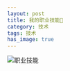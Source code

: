 ```yaml
---
layout: post                                   
title: 我的职业技能🌲       
category: 技术                                  
tags: 技术    
has_image: true                                
---
```


![职业技能](http://7u2n3n.com1.z0.glb.clouddn.com/images/skills.png?imageView2/2/w/800)